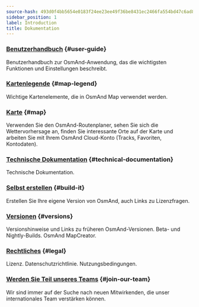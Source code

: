 ```yaml
---
source-hash: 493d0f4bb5654e0183f24ee23ee49f36be8431ec2466fa554bd47c6ad8ab3813
sidebar_position: 1
label: Introduction
title: Dokumentation
---
```



### [Benutzerhandbuch](/docs/user/) {#user-guide}

Benutzerhandbuch zur OsmAnd-Anwendung, das die wichtigsten Funktionen und Einstellungen beschreibt.

### [Kartenlegende](/docs/user/map-legend/) {#map-legend}

Wichtige Kartenelemente, die in OsmAnd Map verwendet werden.

### [Karte](https://osmand.net/map) {#map}

Verwenden Sie den OsmAnd-Routenplaner, sehen Sie sich die Wettervorhersage an, finden Sie interessante Orte auf der Karte und arbeiten Sie mit Ihrem OsmAnd Cloud-Konto (Tracks, Favoriten, Kontodaten).

### [Technische Dokumentation](/docs/technical/) {#technical-documentation}

Technische Dokumentation.

### [Selbst erstellen](/docs/build-it/) {#build-it}

Erstellen Sie Ihre eigene Version von OsmAnd, auch Links zu Lizenzfragen.

### [Versionen](/docs/versions/) {#versions}

Versionshinweise und Links zu früheren OsmAnd-Versionen. Beta- und Nightly-Builds. OsmAnd MapCreator.

### [Rechtliches](/docs/legal/) {#legal}

Lizenz. Datenschutzrichtlinie. Nutzungsbedingungen.

### [Werden Sie Teil unseres Teams](/docs/hiring/) {#join-our-team}

Wir sind immer auf der Suche nach neuen Mitwirkenden, die unser internationales Team verstärken können.